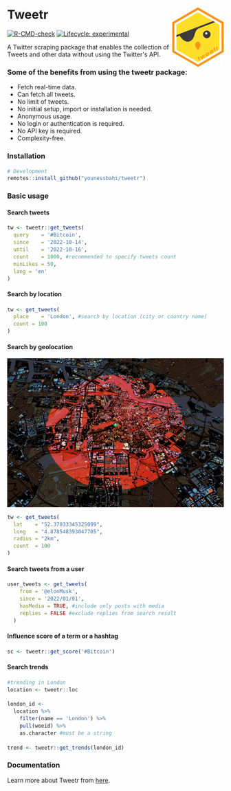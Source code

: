 
# Tweetr <a href='https://github.com/younessbahi/tweetr/blob/main/'><img src='man/figures/logo.png' align="right" height="139" /></a>
[![R-CMD-check](https://github.com/younessbahi/tweetr/actions/workflows/R-CMD-check.yaml/badge.svg)](https://github.com/younessbahi/tweetr/actions/workflows/R-CMD-check.yaml)
[![Lifecycle: experimental](https://img.shields.io/badge/lifecycle-experimental-orange.svg)](https://lifecycle.r-lib.org/articles/stages.html#experimental)

A Twitter scraping package that enables the collection of Tweets and other data without using the Twitter's API.

### Some of the benefits from using the tweetr package:

- Fetch real-time data.
- Can fetch all tweets.
- No limit of tweets.
- No initial setup, import or installation is needed.
- Anonymous usage.
- No login or authentication is required.
- No API key is required.
- Complexity-free.


### Installation
```R 
# Development
remotes::install_github("younessbahi/tweetr")
``` 

### Basic usage


#### Search tweets
```R
tw <- tweetr::get_tweets(
  query    = '#Bitcoin',
  since    = '2022-10-14',
  until    = '2022-10-16',
  count    = 1000, #recommended to specify tweets count
  minLikes = 50,
  lang = 'en'
)
```

#### Search by location
```R
tw <- get_tweets(
  place    = 'London', #search by location (city or country name)
  count = 100
)
```

#### Search by geolocation
<a href='https://github.com/younessbahi/tweetr/blob/main/'><img src='man/figures/amsterdam.png' align="center"/></a>

```R
tw <- get_tweets(
  lat    = "52.37033345325099", 
  long   = "4.878548393047705", 
  radius = "2km", 
  count  = 100
)
```

#### Search tweets from a user
```R
user_tweets <- get_tweets(
    from = '@elonMusk', 
    since = '2022/01/01',
    hasMedia = TRUE, #include only posts with media
    replies = FALSE #exclude replies from search result
  )
```

#### Influence score of a term or a hashtag
```R
sc <- tweetr::get_score('#Bitcoin')
```

#### Search trends
```R
#trending in London
location <- tweetr::loc

london_id <-
  location %>%
    filter(name == 'London') %>%
    pull(woeid) %>%
    as.character #must be a string

trend <- tweetr::get_trends(london_id)
```
### Documentation
Learn more about Tweetr from [here](https://younessbahi.github.io/tweetr.docs/).